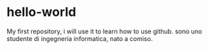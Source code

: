 # hello-world
My first repository, i will use it to learn how to use github. 
sono uno studente di ingegneria informatica, nato a comiso. 
